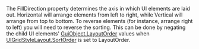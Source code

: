The FillDirection property determines the axis in which UI elements are laid out. Horizontal will arrange elements from left to right, while Vertical will arrange from top to bottom. To reverse elements (for instance, arrange right to left) you will need to reverse the sorting. This can be done by negating the child UI elements' [GuiObject.LayoutOrder](https://developer.roblox.com/api-reference/property/GuiObject/LayoutOrder) values when [UIGridStyleLayout.SortOrder](https://developer.roblox.com/api-reference/property/UIGridStyleLayout/SortOrder) is set to LayoutOrder.